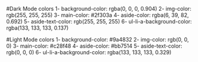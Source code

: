 #Dark Mode colors
1- background-color: rgba(0, 0, 0, 0.904)
2- img-color: rgb(255, 255, 255)
3- main-color: #2f303a
4- aside-color: rgba(6, 39, 82, 0.692)
5- aside-text-color: rgb(255, 255, 255)
6- ul-li-a-background-color: rgba(133, 133, 133, 0.137)

#Light Mode colors
1- background-color: #9a4832
2- img-color: rgb(0, 0, 0)
3- main-color: #c28f48
4- aside-color: #bb7514
5- aside-text-color: rgb(0, 0, 0)
6- ul-li-a-background-color: rgba(133, 133, 133, 0.329)
